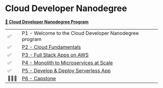 # Cloud Developer Nanodegree

**[🔗 Cloud Developer Nanodegree Program](https://www.udacity.com/course/cloud-developer-nanodegree--nd9990)**

<table>
  <tr>
    <td>✅</td>
    <td>P1 - Welcome to the Cloud Developer Nanodegree program</td>
  </tr>
  <tr>
    <td>✅</td>
    <td><a href="./part2-cloud-fundamentals">P2 - Cloud Fundamentals</a></td>
  </tr>
  <tr>
    <td>✅</td>
    <td><a href="./part3-full-stack-updagram-on-aws">P3 - Full Stack Apps on AWS</a></td>
  </tr>
  <tr>
    <td>✅</td>
    <td><a href="./part4-monolith-to-microservices/">P4 - Monolith to Microservices at Scale</a></td>
  </tr>
  <tr>
    <td>✅</td>
    <td><a href="./part5-serverless-application/">P5 - Develop & Deploy Serverless App</a></td>
  </tr>
  <tr>
    <td>👷🏽‍♀️</td>
    <td><a href="./capstone-project/">P6 - Capstone</a></td>
  </tr>
</table>